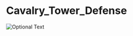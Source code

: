 # Cavalry_Tower_Defense
![Optional Text](Cavalry_Tower_Defense/Assets/_MyProject/İmage/Screenshot_3.png)

